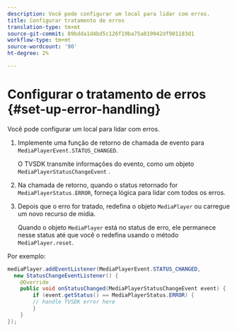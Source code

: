 ```yaml
---
description: Você pode configurar um local para lidar com erros.
title: Configurar tratamento de erros
translation-type: tm+mt
source-git-commit: 89bdda1d4bd5c126f19ba75a819942df901183d1
workflow-type: tm+mt
source-wordcount: '90'
ht-degree: 2%

---
```



# Configurar o tratamento de erros {#set-up-error-handling}

Você pode configurar um local para lidar com erros.

1. Implemente uma função de retorno de chamada de evento para `MediaPlayerEvent.STATUS_CHANGED`.

   O TVSDK transmite informações do evento, como um objeto `MediaPlayerStatusChangeEvent` .
1. Na chamada de retorno, quando o status retornado for `MediaPlayerStatus.ERROR`, forneça lógica para lidar com todos os erros.
1. Depois que o erro for tratado, redefina o objeto `MediaPlayer` ou carregue um novo recurso de mídia.

   Quando o objeto `MediaPlayer` está no status de erro, ele permanece nesse status até que você o redefina usando o método `MediaPlayer.reset`.

<!--<a id="example_E74BB605ED08450295B8902F1E4BB8F5"></a>-->

Por exemplo:

```java
mediaPlayer.addEventListener(MediaPlayerEvent.STATUS_CHANGED,  
  new StatusChangeEventListener() { 
    @Override 
    public void onStatusChanged(MediaPlayerStatusChangeEvent event) { 
        if (event.getStatus() == MediaPlayerStatus.ERROR) { 
        // handle TVSDK error here 
        } 
    } 
});
```
